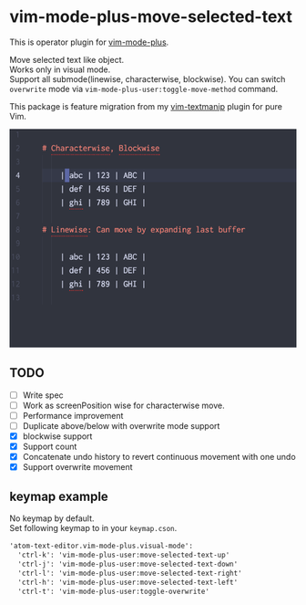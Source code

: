 # vim-mode-plus-move-selected-text

This is operator plugin for [vim-mode-plus](https://atom.io/packages/vim-mode-plus).  

Move selected text like object.  
Works only in visual mode.  
Support all submode(linewise, characterwise, blockwise).
You can switch `overwrite` mode via `vim-mode-plus-user:toggle-move-method` command.  

This package is feature migration from my [vim-textmanip](https://github.com/t9md/vim-textmanip) plugin for pure Vim.  

![](https://raw.githubusercontent.com/t9md/t9md/1df78bf22bc94440cd47e381dc6c6c6ad1c2db33/img/vim-mode-plus/move-selected-text.gif)

## TODO

- [ ] Write spec
- [ ] Work as screenPosition wise for characterwise move.
- [ ] Performance improvement
- [ ] Duplicate above/below with overwrite mode support
- [x] blockwise support
- [x] Support count
- [x] Concatenate undo history to revert continuous movement with one undo
- [x] Support overwrite movement

## keymap example

No keymap by default.  
Set following keymap to in your `keymap.cson`.  

```coffeescipt
'atom-text-editor.vim-mode-plus.visual-mode':
  'ctrl-k': 'vim-mode-plus-user:move-selected-text-up'
  'ctrl-j': 'vim-mode-plus-user:move-selected-text-down'
  'ctrl-l': 'vim-mode-plus-user:move-selected-text-right'
  'ctrl-h': 'vim-mode-plus-user:move-selected-text-left'
  'ctrl-t': 'vim-mode-plus-user:toggle-overwrite'
```
